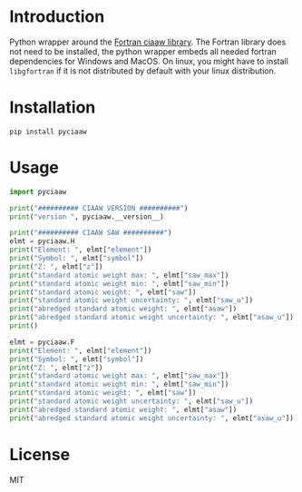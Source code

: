# Introduction

Python wrapper around the
[Fortran ciaaw library](https://milanskocic.github.io/ciaaw/index.html).
The Fortran library does not need to be installed, the python wrapper embeds all needed fortran dependencies
for Windows and MacOS.
On linux, you might have to install `libgfortran` if it is not distributed by default with your linux distribution. 



# Installation

```
pip install pyciaaw
```



# Usage

```python
import pyciaaw

print("########## CIAAW VERSION ##########")
print("version ", pyciaaw.__version__)

print("########## CIAAW SAW ##########")
elmt = pyciaaw.H
print("Element: ", elmt["element"])
print("Symbol: ", elmt["symbol"])
print("Z: ", elmt["z"])
print("standard atomic weight max: ", elmt["saw_max"])
print("standard atomic weight min: ", elmt["saw_min"])
print("standard atomic weight: ", elmt["saw"])
print("standard atomic weight uncertainty: ", elmt["saw_u"])
print("abredged standard atomic weight: ", elmt["asaw"])
print("abredged standard atomic weight uncertainty: ", elmt["asaw_u"])
print()

elmt = pyciaaw.F
print("Element: ", elmt["element"])
print("Symbol: ", elmt["symbol"])
print("Z: ", elmt["z"])
print("standard atomic weight max: ", elmt["saw_max"])
print("standard atomic weight min: ", elmt["saw_min"])
print("standard atomic weight: ", elmt["saw"])
print("standard atomic weight uncertainty: ", elmt["saw_u"])
print("abredged standard atomic weight: ", elmt["asaw"])
print("abredged standard atomic weight uncertainty: ", elmt["asaw_u"])
```



# License

MIT

